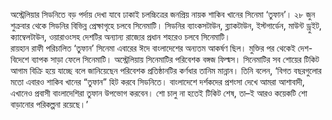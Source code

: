 অস্ট্রেলিয়ার সিডনিতে বড় পর্দায় দেখা যাবে ঢাকাই চলচ্চিত্রের জনপ্রিয় নায়ক শাকিব খানের সিনেমা ‘তুফান’। ২৮ জুন শুক্রবার থেকে সিডনির বিভিন্ন প্রেক্ষাগৃহে চলবে সিনেমাটি। সিডনির ব্যাংকসটাউন, ব্ল্যাকটাউন, ইস্টগার্ডেন, মাউন্ট ড্রুইট, ক্যাম্বেলটাউন, ওয়ারাওংসহ দেশটির অন্যান্য রাজ্যের প্রধান শহরেও চলবে সিনেমাটি।  
রায়হান রাফী পরিচালিত ‘তুফান’ সিনেমা এবারের ঈদে বাংলাদেশের অন্যতম আকর্ষণ ছিল। মুক্তির পর থেকেই দেশ-বিদেশে ব্যাপক সাড়া ফেলে সিনেমাটি। অস্ট্রেলিয়ায় সিনেমাটির পরিবেশক বঙ্গজ ফিল্মস। সিনেমাটির সব শোয়ের টিকিট আগাম বিক্রি হয়ে যাচ্ছে বলে জানিয়েছেন পরিবেশক প্রতিষ্ঠানটির কর্ণধার তানিম মান্নান। তিনি বলেন, ‘বিগত বছরগুলোর মতো এবারও শাকিব খানের “তুফান” হিট করবে সিডনিতে। বাংলাদেশে দর্শকদের প্রশংসা দেখে আমরা আশাবাদী, এখানেও প্রবাসী বাংলাদেশিরা তুফান উপভোগ করবেন। শো চালু না হতেই টিকিট শেষ, তা–ই আরও কয়েকটি শো বাড়ানোর পরিকল্পনা রয়েছে।’
